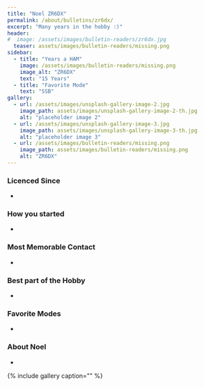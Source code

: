 ```yaml
---
title: "Noel ZR6DX"
permalink: /about/bulletins/zr6dx/
excerpt: "Many years in the hobby :)"
header:
#  image: /assets/images/bulletin-readers/zr6dx.jpg
  teaser: assets/images/bulletin-readers/missing.png
sidebar:
  - title: "Years a HAM"
    image: /assets/images/bulletin-readers/missing.png
    image_alt: "ZR6DX"
    text: "15 Years"
  - title: "Favorite Mode" 
    text: "SSB"
gallery:
  - url: /assets/images/unsplash-gallery-image-2.jpg
    image_path: assets/images/unsplash-gallery-image-2-th.jpg
    alt: "placeholder image 2"
  - url: /assets/images/unsplash-gallery-image-3.jpg
    image_path: assets/images/unsplash-gallery-image-3-th.jpg
    alt: "placeholder image 3"
  - url: /assets/images/bulletin-readers/missing.png
    image_path: assets/images/bulletin-readers/missing.png
    alt: "ZR6DX"
---
```


### Licenced Since
-

### How you started
-

### Most Memorable Contact
-

### Best part of the Hobby
-

### Favorite Modes
-

### About Noel 
-


{% include gallery caption="" %}
